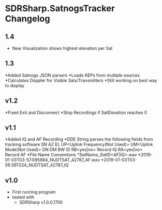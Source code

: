 # SDRSharp.SatnogsTracker Changelog
## 1.4 ##
* New Visualization shows highest elevation per Sat
## 1.3
*Added Satnogs JSON parsers
*Loads KEPs from multiple sources
*Calculates Doppler for Visible Sats/Transmitters
*Still working on best way to display
## v1.2
*Fixed Exit and Disconnect
*Stop Recordings if SatElevation reaches 0
## v1.1
*Added IQ and AF Recording 
*DDE String parses the following fields from tracking software
	SN<Satellite Name>
	AZ<Azimuth>
	EL<Elevation>
	UP<Uplink Frequency(Not Used)>
	UM<Uplink Mode(Not Used)>
	DN<Downlink Frequency in Hz>
	DM<Downlink Mode>
	BW<Filter Bandwidth in Hz>
	ID<Satnogs ID>
	RB<yes|no> Record IQ
	RA<yes|no> Record AF
*File Name Conventions
	*<Date>_SatName_SatID_<AF|IQ>.wav
	*2019-01-03T03-57.095984_NUDTSAT_42787_AF.wav
	*2019-01-03T03-59.397224_NUDTSAT_42787_IQ
## v1.0
* First running program 
* tested with 
  * SDRSharp v1.0.0.1700
